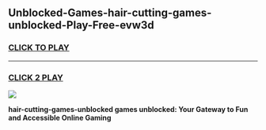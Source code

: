 
## Unblocked-Games-hair-cutting-games-unblocked-Play-Free-evw3d
<h3>
<a href="https://premium76.site?title=hair-cutting-games-unblocked&ref=10A">CLICK TO PLAY</a></h3>
<hr>

<h3>
<a href="https://premium76.site?title=hair-cutting-games-unblocked&ref=10A">CLICK 2 PLAY</a>
  
</h3>

<a href="https://premium76.site?title=hair-cutting-games-unblocked&ref=10A"><img src="https://clearcache.store/games.png"></a>


**hair-cutting-games-unblocked games unblocked: Your Gateway to Fun and Accessible Online Gaming**
